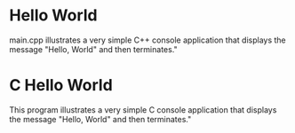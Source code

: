 # Hello World


main.cpp illustrates a very simple C++ console application that displays the message "Hello, World" and then terminates."

# C Hello World

This program illustrates a very simple C console application that displays the message "Hello, World" and then terminates."

